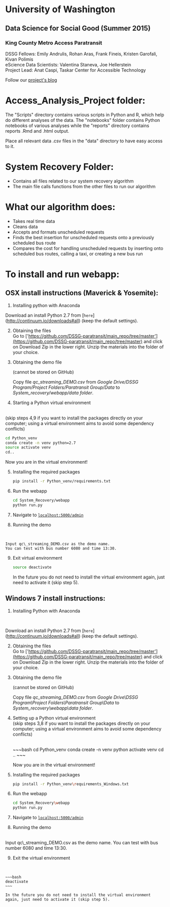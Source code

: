 # University of Washington #
## Data Science for Social Good (Summer 2015) ##
### King County Metro Access Paratransit ###

DSSG Fellows: Emily Andrulis, Rohan Aras, Frank Fineis, Kristen Garofali, Kivan Polimis  
eScience Data Scientists: Valentina Staneva, Joe Hellerstein  
Project Lead: Anat Caspi, Taskar Center for Accessible Technology

Follow our [project's blog](http://dssg-paratransit.github.io/blog/)

# Access_Analysis_Project folder:

The "Scripts" directory contains various scripts in Python and R, which help do different analyses of the data. The "notebooks" folder contains Python notebooks of various analyses while the "reports" directory contains reports .Rmd and .html output.

Place all relevant data .csv files in the "data" directory to have easy access to it.

# System Recovery Folder:

- Contains all files related to our system recovery algorithm
- The main file calls functions from the other files to run our algorithm

# What our algorithm does:
- Takes real time data 
- Cleans data
- Accepts and formats unscheduled requests
- Finds the best insertion for unscheduled requests onto a previously scheduled bus route
- Compares the cost for handling unscheduled requests by inserting onto scheduled bus routes, calling a taxi, or creating a new bus run

# To install and run webapp:
## OSX install instructions (Maverick & Yosemite):
1. Installing python with Anaconda<br>
   	
Download an install Python 2.7 from [`here`] (http://continuum.io/downloads#all) (keep the default settings).


2. Obtaining the files<br>
    Go to ['https://github.com/DSSG-paratransit/main_repo/tree/master'](https://github.com/DSSG-paratransit/main_repo/tree/master) and click on Download Zip in the lower right. Unzip the materials into the folder of your choice. 

3.  Obtaining the demo file<br>
	
	(cannot be stored on GitHub) <br>

	Copy file *qc\_streaming\_DEMO.csv* from *Google Drive/DSSG Program/Project Folders/Paratransit Group/Data* to *System\_recovery/webapp/data folder*. 

4. Starting a Python virtual environment
 <br>
 (skip steps 4,9 if you want to install the packages directly on your computer; using a virtual environment aims to avoid some dependency conflicts)

   ~~~bash
   cd Python_venv
   conda create -n venv python=2.7
   source activate venv
   cd..
   ~~~

   Now you are in the virtual environment! 


5. Installing the required packages
    ~~~bash
	pip install -r Python_venv/requirements.txt
	~~~

6. Run the webapp
    ~~~bash
	cd System_Recovery/webapp
	python run.py
	~~~
    
7. Navigate to [`localhost:5000/admin`](localhost:5000/admin)

8. Running the demo
 <br>

	Input qc\_streaming_DEMO.csv as the demo name.
	You can test with bus number 6080 and time 13:30.

9. Exit virtual environment
    ~~~bash
	source deactivate
	~~~
	
	In the future you do not need to install the virtual environment again, just need to activate it (skip step 5).
	
    
## Windows 7 install instructions:
1. Installing Python with Anaconda
 <br>
   	
 Download an install Python 2.7 from [`here`] (http://continuum.io/downloads#all) (keep the default settings).

2. Obtaining the files<br>
     Go to ['https://github.com/DSSG-paratransit/main_repo/tree/master'](https://github.com/DSSG-paratransit/main_repo/tree/master) and click on Download Zip in the lower right. Unzip the materials into the folder of your choice. 


3. Obtaining the demo file<br>
	
	(cannot be stored on GitHub) <br>

	Copy file *qc\_streaming\_DEMO.csv* from *Google Drive\DSSG Program\Project Folders\Paratransit Group\Data* to *System\_recovery\webapp\data folder*. 
	
	
4. Setting up a Python virtual environment
   <br>
    (skip steps 3,8 if you want to install the packages directly on your computer; using a virtual environment aims to avoid some dependency conflicts)

   <br>
	~~~bash
	cd Python_venv
	conda create -n venv python
	activate venv
	cd ..
	~~~

    Now you are in the virtual environment!

5. Installing the required packages
   <br>
    ~~~bash
	pip install -r Python_venv\requirements_Windows.txt
	~~~
6. Run the webapp
   <br>

    ~~~bash
	cd System_Recovery\webapp
	python run.py
    ~~~~

7. Navigate to [`localhost:5000/admin`](localhost:5000/admin)

8. Running the demo
<br>
	Input qc\_streaming_DEMO.csv as the demo name.
	You can test with bus number 6080 and time 13:30.
    
9. Exit the virtual environment
 <br>

	~~~bash
	deactivate
	~~~
	
	In the future you do not need to install the virtual environment again, just need to activate it (skip step 5).        




